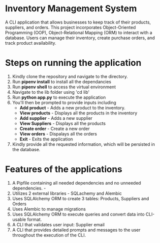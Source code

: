 # Inventory Management System

A CLI application that allows businesses to keep track of their products, suppliers, and orders. 
This project incorporates Object-Oriented Programming (OOP), Object-Relational Mapping (ORM) to interact with a database.
Users can manage their inventory, create purchase orders, and track product availability.

# Steps on running the application

1. Kindly clone the repository and navigate to the directory.
2. Run **pipenv install** to install all the dependancies
3. Run **pipenv shell** to access the virtual environment
4. Navigate to the lib folder using 'cd lib'
5. Run **python app.py** to execute the application
6. You'll then be prompted to provide inputs including
     - **Add product** - Adds a new product to the inventory.
     - **View products** - Displays all the products in the inventory
     - **Add supplier** - Adds a new supplier 
     - **View Suppliers** - Displays all the products
     - **Create order** - Create a new order
     - **View orders** - Dispalays all the orders
     - **Exit** - Exits the application
7. Kindly provide all the requested information, which will be persisted in the database.

# Features of the applications
1. A Pipfile containing all needed dependencies and no unneeded dependencies. -
2. Utilizes 2 external libraries - SQLachemy and Alembic
3. Uses SQLAlchemy ORM to create 3 tables: Products, Suppliers and Orders
4. Uses Alembic to manage migrations
5. Uses SQLAlchemy ORM to execute queries and convert data into CLI-usable format.
6. A CLI that validates user input: Supplier email
7. A CLI that provides detailed prompts and messages to the user throughout the execution of the CLI.
